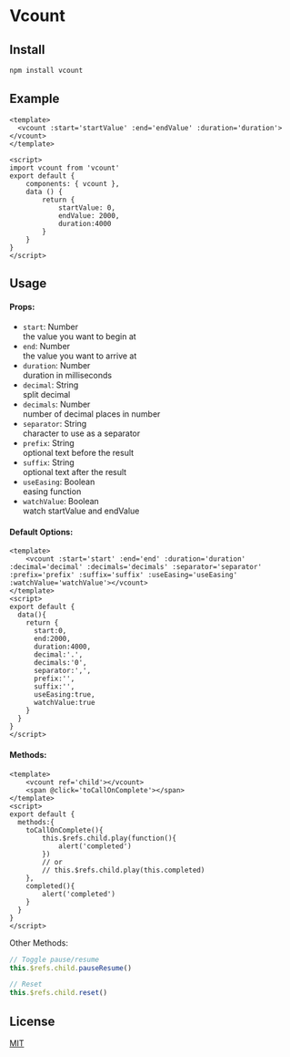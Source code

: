 # Vcount

## Install
``` bash
npm install vcount
```

## Example
``` vue
<template>
  <vcount :start='startValue' :end='endValue' :duration='duration'></vcount>
</template>

<script>
import vcount from 'vcount'
export default {
    components: { vcount },
    data () {
        return {
            startValue: 0,
            endValue: 2000,
            duration:4000
        }
    }
}
</script>
```

## Usage
#### Props:
- `start`: Number</br>
the value you want to begin at
- `end`: Number</br>
the value you want to arrive at
- `duration`: Number</br>
duration in milliseconds
- `decimal`: String</br>
split decimal
- `decimals`: Number</br>
number of decimal places in number
- `separator`: String</br>
character to use as a separator
- `prefix`: String</br>
optional text before the result
- `suffix`: String</br>
optional text after the result
- `useEasing`: Boolean</br>
easing function
- `watchValue`: Boolean</br>
watch startValue and endValue

#### Default Options:

```vue
<template>
    <vcount :start='start' :end='end' :duration='duration' :decimal='decimal' :decimals='decimals' :separator='separator' :prefix='prefix' :suffix='suffix' :useEasing='useEasing' :watchValue='watchValue'></vcount>
</template>
<script>
export default {
  data(){
    return {
      start:0,
      end:2000,
      duration:4000,
      decimal:'.',  
      decimals:'0',
      separator:',',
      prefix:'',
      suffix:'',
      useEasing:true,
      watchValue:true
    }
  }
}
</script>
```

#### Methods:

```vue
<template>
    <vcount ref='child'></vcount>
    <span @click='toCallOnComplete'></span>
</template>
<script>
export default {
  methods:{
    toCallOnComplete(){
        this.$refs.child.play(function(){
            alert('completed')
        })
        // or
        // this.$refs.child.play(this.completed)
    },
    completed(){
        alert('completed')
    }
  }
}
</script>
```

Other Methods:

```js
// Toggle pause/resume
this.$refs.child.pauseResume()

// Reset
this.$refs.child.reset()
```

## License
[MIT](https://github.com/Reckfu1/vcount/blob/master/LICENSE)